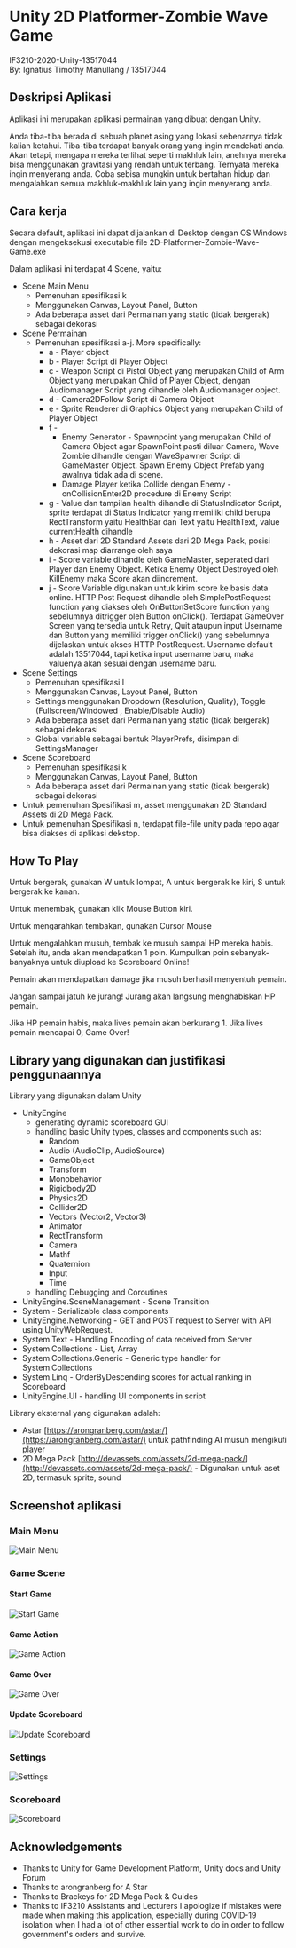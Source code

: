 ﻿﻿
# Unity 2D Platformer-Zombie Wave Game
IF3210-2020-Unity-13517044 <br>
By: Ignatius Timothy Manullang / 13517044 <br>
## Deskripsi Aplikasi
Aplikasi ini merupakan aplikasi permainan yang dibuat dengan Unity.

Anda tiba-tiba berada di sebuah planet asing yang lokasi sebenarnya tidak kalian ketahui. Tiba-tiba terdapat banyak orang yang ingin mendekati anda. Akan tetapi, mengapa mereka terlihat seperti makhluk lain, anehnya mereka bisa menggunakan gravitasi yang rendah untuk terbang. Ternyata mereka ingin menyerang anda. Coba sebisa mungkin untuk bertahan hidup dan mengalahkan semua makhluk-makhluk lain yang ingin menyerang anda.

## Cara kerja
Secara default, aplikasi ini dapat dijalankan di Desktop dengan OS Windows dengan mengeksekusi executable file 2D-Platformer-Zombie-Wave-Game.exe

Dalam aplikasi ini terdapat 4 Scene, yaitu:

 - Scene Main Menu
	 - Pemenuhan spesifikasi k
	 - Menggunakan Canvas, Layout Panel, Button
	 - Ada beberapa asset dari Permainan yang static (tidak bergerak) sebagai dekorasi
 - Scene Permainan
	 - Pemenuhan spesifikasi a-j. More specifically:
		 - a - Player object
		 - b - Player Script di Player Object
		 - c - Weapon Script di Pistol Object yang merupakan Child of Arm Object yang merupakan Child of Player Object, dengan Audiomanager Script yang dihandle oleh Audiomanager object.
		 - d - Camera2DFollow Script di Camera Object 
		 - e -  Sprite Renderer di Graphics Object yang merupakan Child of Player Object
		 - f - 
			 - Enemy Generator - Spawnpoint yang merupakan Child of Camera Object agar SpawnPoint pasti diluar Camera, Wave Zombie dihandle dengan WaveSpawner Script di GameMaster Object. Spawn Enemy Object Prefab yang awalnya tidak ada di scene.
			 - Damage Player ketika Collide dengan Enemy - onCollisionEnter2D procedure di Enemy Script
		 - g - Value dan tampilan health dihandle di StatusIndicator Script, sprite terdapat di Status Indicator yang memiliki child berupa RectTransform yaitu HealthBar dan Text yaitu HealthText, value currentHealth dihandle 
		 - h - Asset dari 2D Standard Assets dari 2D Mega Pack, posisi dekorasi map diarrange oleh saya
		 - i - Score variable dihandle oleh GameMaster, seperated dari Player dan Enemy Object. Ketika Enemy Object Destroyed oleh KillEnemy maka Score akan diincrement. 
		 - j - Score Variable digunakan untuk kirim score ke basis data online. HTTP Post Request dihandle oleh SimplePostRequest function yang diakses oleh OnButtonSetScore function yang sebelumnya ditrigger oleh Button onClick(). Terdapat GameOver Screen yang tersedia untuk Retry, Quit ataupun input Username dan Button yang memiliki trigger onClick() yang sebelumnya dijelaskan untuk akses HTTP PostRequest. Username default adalah 13517044, tapi ketika input username baru, maka valuenya akan sesuai dengan username baru.
 - Scene Settings
	 - Pemenuhan spesifikasi l
	 - Menggunakan Canvas, Layout Panel, Button
	 - Settings menggunakan Dropdown (Resolution, Quality), Toggle (Fullscreen/Windowed , Enable/Disable Audio)
	 - Ada beberapa asset dari Permainan yang static (tidak bergerak) sebagai dekorasi
	 - Global variable sebagai bentuk PlayerPrefs, disimpan di SettingsManager
 - Scene Scoreboard
	 - 	Pemenuhan spesifikasi k
	 - Menggunakan Canvas, Layout Panel, Button
	 - Ada beberapa asset dari Permainan yang static (tidak bergerak) sebagai dekorasi
- Untuk pemenuhan Spesifikasi m, asset menggunakan 2D Standard Assets di 2D Mega Pack.
- Untuk pemenuhan Spesifikasi n, terdapat file-file unity pada repo agar bisa diakses di aplikasi dekstop. 

## How To Play
Untuk bergerak, gunakan W untuk lompat, A untuk bergerak ke kiri, S untuk bergerak ke kanan.

Untuk menembak, gunakan klik Mouse Button kiri.

Untuk mengarahkan tembakan, gunakan Cursor Mouse

Untuk mengalahkan musuh, tembak ke musuh sampai HP mereka habis. Setelah itu, anda akan mendapatkan 1 poin. Kumpulkan poin sebanyak-banyaknya untuk diupload ke Scoreboard Online!

Pemain akan mendapatkan damage jika musuh berhasil menyentuh pemain.

Jangan sampai jatuh ke jurang! Jurang akan langsung menghabiskan HP pemain.

Jika HP pemain habis, maka lives pemain akan berkurang 1. Jika lives pemain mencapai 0, Game Over!

## Library yang digunakan dan justifikasi penggunaannya
Library yang digunakan dalam Unity

 - UnityEngine 
	 - generating dynamic scoreboard GUI
	 - handling basic Unity types, classes and components such as:
		 - Random
		 - Audio (AudioClip, AudioSource)
		 - GameObject
		 - Transform
		 - Monobehavior
		 - Rigidbody2D
		 - Physics2D
		 - Collider2D
		 - Vectors (Vector2, Vector3)
		 - Animator
		 - RectTransform
		 - Camera
		 - Mathf
		 - Quaternion
		 - Input
		 - Time
	 - handling Debugging and Coroutines 
 - UnityEngine.SceneManagement - Scene Transition
 - System - Serializable class components
 - UnityEngine.Networking - GET and POST request to Server with API using UnityWebRequest.
 - System.Text - Handling Encoding of data received from Server
 - System.Collections - List, Array
 - System.Collections.Generic - Generic type handler for System.Collections
 - System.Linq - OrderByDescending scores for actual ranking in Scoreboard
 - UnityEngine.UI - handling UI components in script

Library eksternal yang digunakan adalah:

 - Astar [https://arongranberg.com/astar/](https://arongranberg.com/astar/) untuk pathfinding AI musuh mengikuti player
 - 2D Mega Pack [http://devassets.com/assets/2d-mega-pack/](http://devassets.com/assets/2d-mega-pack/) - Digunakan untuk aset 2D, termasuk sprite, sound

## Screenshot aplikasi
### Main Menu
![Main Menu](ReadmeImages/MainMenu.png)
### Game Scene
#### Start Game
![Start Game](ReadmeImages/StartGame.png)
#### Game Action
![Game Action](ReadmeImages/GameAction.png)
#### Game Over
![Game Over](ReadmeImages/GameOver.png)
#### Update Scoreboard
![Update Scoreboard](ReadmeImages/UpdateScoreboard.png)
### Settings
![Settings](ReadmeImages/MainMenu.png)
### Scoreboard
![Scoreboard](ReadmeImages/Scoreboard.png)

## Acknowledgements

 - Thanks to Unity for Game Development Platform, Unity docs and Unity Forum 
 - Thanks to arongranberg for A Star 
 - Thanks to Brackeys for 2D Mega Pack & Guides 
 - Thanks to IF3210 Assistants and Lecturers
I apologize if mistakes were made when making this application, especially during COVID-19 isolation when I had a lot of other essential work to do in order to follow government's orders and survive.

